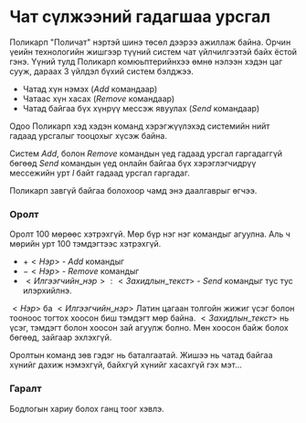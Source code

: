 Чат сүлжээний гадагшаа урсгал
=============================

Поликарп "Поличат" нэртэй шинэ төсөл дээрээ ажиллаж байна. Орчин үеийн
технологийн жишгээр түүний систем чат үйлчилгээтэй байх ёстой гэнэ. Үүний тулд
Поликарп комюьптерийнхээ өмнө нэлээн хэдэн цаг сууж, дараах 3 үйлдэл бүхий
систем бэлджээ.

- Чатад хүн нэмэх ($Add$ командаар)
- Чатаас хүн хасах ($Remove$ командаар)
- Чатад байгаа бүх хүнрүү мессэж явуулах ($Send$ командаар)

Одоо Поликарп хэд хэдэн команд хэрэгжүүлэхэд системийн нийт гадаад урсгалыг
тооцохыг хүсэж байна.

Систем $Add$, болон $Remove$ командын үед гадаад урсгал гаргадаггүй бөгөөд
$Send$ командын үед онлайн байгаа бүх хэрэглэгчидрүү мессежийн урт $l$ байт
гадаад урсгал гаргадаг.

Поликарп завгүй байгаа болохоор чамд энэ даалгаврыг өгчээ.


### Оролт
Оролт 100 мөрөөс хэтрэхгүй. Мөр бүр нэг нэг командыг агуулна. Аль ч мөрийн урт
100 тэмдэгтээс хэтрэхгүй.

 - $+<Нэр>$ - $Add$ командыг
 - $-<Нэр>$ - $Remove$ командыг
 - $<Илгээгчийн\_нэр>:<Захидлын\_текст>$ - $Send$ командыг тус тус илэрхийлнэ.

$<Нэр>$ ба $<Илгээгчийн\_нэр>$ Латин цагаан толгойн жижиг үсэг болон тооноос
тогтох хоосон биш тэмдэгт мөр байна. $<Захидлын\_текст>$ нь үсэг, тэмдэгт болон
хоосон зай агуулж болно. Мөн хоосон байж болох бөгөөд, зайгаар эхлэхгүй.

Оролтын команд зөв гэдэг нь баталгаатай. Жишээ нь чатад байгаа хүнийг дахиж
нэмэхгүй, байхгүй хүнийг хасахгүй гэх мэт...


### Гаралт
Бодлогын хариу болох ганц тоог хэвлэ.

